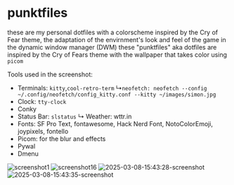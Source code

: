 # punktfiles
these are my personal dotfiles with a colorscheme inspired by the Cry of Fear theme, the adaptation of the envirnment's look and feel of the game in the dynamic window manager (DWM) these "punktfiles" aka dotfiles are inspired by the Cry of Fears theme with the wallpaper that takes color using `picom`

Tools used in the screenshot:
- Terminals: `kitty`,`cool-retro-term`
               ↳`neofetch: neofetch --config ~/.config/neofetch/config_kitty.conf --kitty ~/images/simon.jpg`
- Clock:  `tty-clock`
- Conky
- Status Bar:  `slstatus`
                 ↳ Weather: wttr.in
- Fonts: SF Pro Text, fontawesome, Hack Nerd Font, NotoColorEmoji, joypixels, fontello
- Picom: for the blur and effects
- Pywal
- Dmenu
  
![screenshot1](https://github.com/user-attachments/assets/f961f974-f7f0-4349-9bc6-104437cf5ea8)
![screenshot16](https://github.com/user-attachments/assets/eff2d4ce-ab37-498b-a0ab-b0c98291fe73)
![2025-03-08-15:43:28-screenshot](https://github.com/user-attachments/assets/24de1b94-dd58-402d-b3e4-db927e9159e7)
![2025-03-08-15:43:35-screenshot](https://github.com/user-attachments/assets/63eb1888-fbcf-4e4e-88e4-2ad43348e524)
